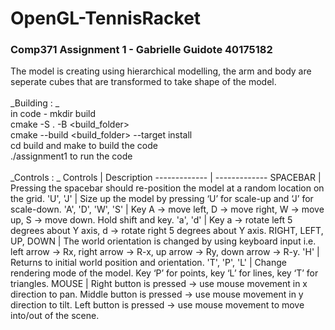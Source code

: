 # OpenGL-TennisRacket
### Comp371 Assignment 1 - Gabrielle Guidote 40175182

The model is creating using hierarchical modelling, the arm and body are seperate cubes that are transformed to take shape of the model. <br />
<br />
_Building : _ <br />
  in code - mkdir build  <br />
  cmake -S . -B <build_folder>  <br />
  cmake --build <build_folder> --target install  <br />
  cd build and make to build the code <br />
  ./assignment1 to run the code <br />
  <br />
_Controls : _
Controls  | Description
------------- | -------------
SPACEBAR  | Pressing the spacebar should re-position the model at a random location on the grid.
'U', 'J'  | Size up the model by pressing ‘U’ for scale-up and ‘J’ for scale-down.
'A', 'D', 'W', 'S' |  Key A → move left, D → move right, W → move up, S → move down. Hold shift and key.
'a', 'd' | Key a → rotate left 5 degrees about Y axis, d → rotate right 5 degrees about Y axis.
RIGHT, LEFT, UP, DOWN | The world orientation is changed by using keyboard input i.e. left arrow → Rx, right arrow → R-x, up arrow → Ry, down arrow → R-y.
'H' | Returns to initial world position and orientation.
'T', 'P', 'L' | Change rendering mode of the model. Key ‘P’ for points, key ‘L’ for lines, key ‘T’ for triangles.
MOUSE | Right button is pressed → use mouse movement in x direction to pan. Middle button is pressed → use mouse movement in y direction to tilt. Left button is pressed → use mouse movement to move into/out of the scene.
